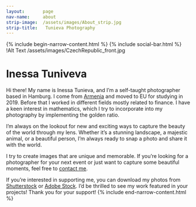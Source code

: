 ```yaml
---
layout:       page
nav-name:     about
strip-image:  /assets/images/About_strip.jpg
strip-title:   Tunieva Photography
---
```

{% include begin-narrow-content.html %}
{% include social-bar.html %}
!Alt Text
/assets/images/CzechRepublic_front.jpg
# Inessa Tuniveva

Hi there! My name is Inessa Tunieva, and I’m a self-taught photographer based in Hamburg. I come from [Armenia](https://en.wikipedia.org/wiki/Armenia) and moved to EU for studying in 2019. Before that I worked in different fields mostly related to finance.  I have a keen interest in mathematics, which I try to incorporate into my photography by implementing the golden ratio.

I’m always on the lookout for new and exciting ways to capture the beauty of the world through my lens. Whether it’s a stunning landscape, a majestic animal, or a beautiful person, I’m always ready to snap a photo and share it with the world.

I try to create images that are unique and memorable. If you’re looking for a photographer for your next event or just want to capture some beautiful moments, feel free to [contact me](https://innatunieva.github.io/Contact.html).

If you’re interested in supporting me, you can download my photos from [Shutterstock](https://www.shutterstock.com/g/innatunieva) or [Adobe Stock](https://stock.adobe.com/de/contributor/211016577/Inessa). I’d be thrilled to see my work featured in your projects! Thank you for your support!
{% include end-narrow-content.html %}
